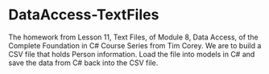 # DataAccess-TextFiles
The homework from Lesson 11, Text Files, of Module 8, Data Access, of the Complete Foundation in C# Course Series from Tim Corey. We are to build a CSV file that holds Person information. Load the file into models in C# and save the data from C# back into the CSV file.
